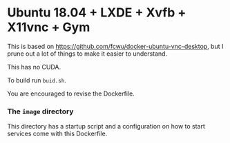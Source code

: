 # Ubuntu 18.04 + LXDE + Xvfb + X11vnc + Gym

This is based on https://github.com/fcwu/docker-ubuntu-vnc-desktop, but I prune out a lot of things to make it easier to understand.

This has no CUDA.

To build run `buid.sh`. 

You are encouraged to revise the Dockerfile.

###  The `image` directory

This directory has a startup script and a configuration on how to start services come with this Dockerfile.